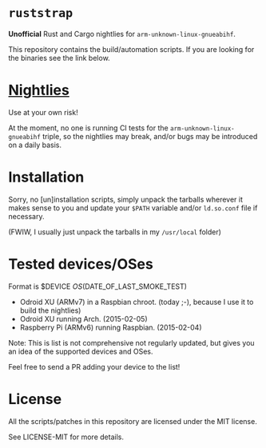 # `ruststrap`

**Unofficial** Rust and Cargo nightlies for `arm-unknown-linux-gnueabihf`.

This repository contains the build/automation scripts. If you are looking for
the binaries see the link below.

# [Nightlies]

Use at your own risk!

At the moment, no one is running CI tests for the `arm-unknown-linux-gnueabihf`
triple, so the nightlies may break, and/or bugs may be introduced on a daily
basis.

# Installation

Sorry, no [un]installation scripts, simply unpack the tarballs wherever it
makes sense to you and update your `$PATH` variable and/or `ld.so.conf` file if
necessary.

(FWIW, I usually just unpack the tarballs in my `/usr/local` folder)

# Tested devices/OSes

Format is $DEVICE $OS ($DATE_OF_LAST_SMOKE_TEST)

- Odroid XU (ARMv7) in a Raspbian chroot. (today ;-), because I use it to build
  the nightlies)
- Odroid XU running Arch. (2015-02-05)
- Raspberry Pi (ARMv6) running Raspbian. (2015-02-04)

Note: This is list is not comprehensive not regularly updated, but gives you an
idea of the supported devices and OSes.

Feel free to send a PR adding your device to the list!

# License

All the scripts/patches in this repository are licensed under the MIT license.

See LICENSE-MIT for more details.

[Nightlies]: https://www.dropbox.com/sh/qfbt03ys2qkhsxs/AACxFoD1OrxDXURzj5wX0IYUa?dl=0
